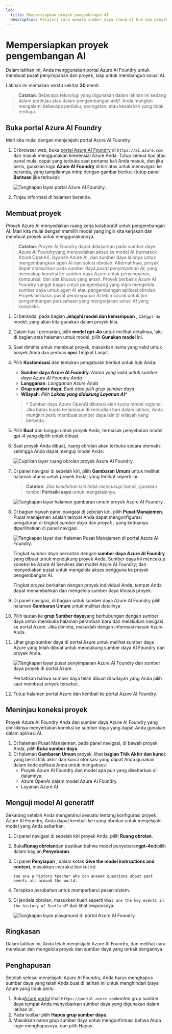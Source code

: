 ```yaml
---
lab:
  title: Mempersiapkan proyek pengembangan AI
  description: Pelajari cara menata sumber daya cloud di hub dan proyek sehingga pengembang disiapkan agar sukses saat membangun solusi AI.
---
```


# Mempersiapkan proyek pengembangan AI

Dalam latihan ini, Anda menggunakan portal Azure AI Foundry untuk membuat pusat penyimpanan dan proyek, siap untuk membangun solusi AI.

Latihan ini memakan waktu sekitar **30** menit.

> **Catatan**: Beberapa teknologi yang digunakan dalam latihan ini sedang dalam pratinjau atau dalam pengembangan aktif. Anda mungkin mengalami beberapa perilaku, peringatan, atau kesalahan yang tidak terduga.

## Buka portal Azure AI Foundry

Mari kita mulai dengan menjelajahi portal Azure AI Foundry.

1. Di browser web, buka [portal Azure AI Foundry](https://ai.azure.com) di `https://ai.azure.com` dan masuk menggunakan kredensial Azure Anda. Tutup semua tips atau panel mulai cepat yang terbuka saat pertama kali Anda masuk, dan jika perlu, gunakan logo **Azure AI Foundry** di kiri atas untuk menavigasi ke beranda, yang tampilannya mirip dengan gambar berikut (tutup panel **Bantuan** jika terbuka):

    ![Tangkapan layar portal Azure AI Foundry.](./media/ai-foundry-home.png)

1. Tinjau informasi di halaman beranda.

## Membuat proyek

*Proyek* Azure AI menyediakan ruang kerja kolaboratif untuk pengembangan AI. Mari kita mulai dengan memilih model yang ingin kita kerjakan dan membuat proyek untuk menggunakannya.

> **Catatan**: Proyek AI Foundry dapat didasarkan pada *sumber daya Azure AI Foundry*yang menyediakan akses ke model AI (termasuk Azure OpenAI), layanan Azure AI, dan sumber daya lainnya untuk mengembangkan agen AI dan solusi obrolan. Alternatifnya, proyek dapat didasarkan pada sumber daya *pusat penyimpanan AI*; yang mencakup koneksi ke sumber daya Azure untuk penyimpanan, komputasi, dan alat khusus yang aman. Proyek berbasis Azure AI Foundry sangat bagus untuk pengembang yang ingin mengelola sumber daya untuk agen AI atau pengembangan aplikasi obrolan. Proyek berbasis pusat penyimpanan AI lebih cocok untuk tim pengembangan perusahaan yang mengerjakan solusi AI yang kompleks.

1. Di beranda, pada bagian **Jelajahi model dan kemampuan** , cari`gpt-4o` model; yang akan kita gunakan dalam proyek kita.
1. Dalam hasil pencarian, pilih **model gpt-4o** untuk melihat detailnya, lalu di bagian atas halaman untuk model, pilih **Gunakan model** ini.
1. Saat diminta untuk membuat proyek, masukkan nama yang valid untuk proyek Anda dan perluas **opsi** Tingkat Lanjut.
1. Pilih **Kustomisasi** dan tentukan pengaturan berikut untuk hub Anda:
    - **Sumber daya Azure AI Foundry**: *Nama yang valid untuk sumber daya Azure AI Foundry Anda*
    - **Langganan**: *Langganan Azure Anda*
    - **Grup sumber daya**: *Buat atau pilih grup sumber daya*
    - **Wilayah**: *Pilih **Lokasi yang didukung Layanan AI***\*

    > \* Sumber daya Azure OpenAI dibatasi oleh kuota model regional. Jika batas kuota terlampaui di kemudian hari dalam latihan, Anda mungkin perlu membuat sumber daya lain di wilayah yang berbeda.

1. Pilih **Buat** dan tunggu untuk proyek Anda, termasuk penyebaran model gpt-4 yang dipilih untuk dibuat.
1. Saat proyek Anda dibuat, ruang obrolan akan terbuka secara otomatis sehingga Anda dapat menguji model Anda:

    ![Cuplikan layar ruang obrolan proyek Azure AI Foundry.](./media/ai-foundry-chat-playground.png)

1. Di panel navigasi di sebelah kiri, pilih **Gambaran Umum** untuk melihat halaman utama untuk proyek Anda; yang terlihat seperti ini:

    > **Catatan**: Jika *kesalahan izin tidak mencukupi* tampil, gunakan tombol **Perbaiki saya** untuk mengatasinya.

    ![Tangkapan layar halaman gambaran umum proyek Azure AI Foundry .](./media/ai-foundry-project.png)

1. Di bagian bawah panel navigasi di sebelah kiri, pilih **Pusat Manajemen**. Pusat manajemen adalah tempat Anda dapat mengonfigurasi pengaturan di tingkat *sumber daya* dan *proyek* ; yang keduanya diperlihatkan di panel navigasi.

    ![Tangkapan layar dari halaman Pusat Manajemen di portal Azure AI Foundry.](./media/ai-foundry-management.png)

    Tingkat *sumber daya* berkaitan dengan **sumber daya Azure AI Foundry** yang dibuat untuk mendukung proyek Anda. Sumber daya ini mencakup koneksi ke Azure AI Services dan model Azure AI Foundry; dan menyediakan pusat untuk mengelola akses pengguna ke proyek pengembangan AI.

    Tingkat *proyek* berkaitan dengan proyek individual Anda, tempat Anda dapat menambahkan dan mengelola sumber daya khusus proyek.

1. Di panel navigasi, di bagian untuk sumber daya Azure AI Foundry pilih halaman **Gambaran Umum** untuk melihat detailnya
1. Pilih tautan ke **grup Sumber daya**yang berhubungan dengan sumber daya untuk membuka halaman peramban baru dan melakukan navigasi ke portal Azure. Jika diminta, masuklah dengan informasi masuk Azure Anda.
1. Lihat grup sumber daya di portal Azure untuk melihat sumber daya Azure yang telah dibuat untuk mendukung sumber daya AI Foundry dan proyek Anda.

    ![Tangkapan layar pusat penyimpanan Azure AI Foundry dan sumber daya proyek di portal Azure.](./media/azure-portal-resources.png)

    Perhatikan bahwa sumber daya telah dibuat di wilayah yang Anda pilih saat membuat proyek tersebut.

1. Tutup halaman portal Azure dan kembali ke portal Azure AI Foundry.

## Meninjau koneksi proyek

Proyek Azure AI Foundry Anda dan sumber daya Azure AI Foundry yang dimilikinya menyertakan koneksi ke sumber daya yang dapat Anda gunakan dalam aplikasi AI.

1. Di halaman Pusat Manajeman, pada panel navigasi, di bawah proyek Anda, pilih **Buka sumber daya**.
1. Di halaman **Gambaran Umum** proyek, lihat **bagian Titik Akhir dan kunci**; yang berisi titik akhir dan kunci otorisasi yang dapat Anda gunakan dalam kode aplikasi Anda untuk mengakses:
    - Proyek Azure AI Foundry dan model apa pun yang disebarkan di dalamnya.
    - Azure OpenAI dalam model Azure AI Foundry.
    - Layanan Azure AI

## Menguji model AI generatif

Sekarang setelah Anda mengetahui sesuatu tentang konfigurasi proyek Azure AI Foundry, Anda dapat kembali ke ruang obrolan untuk menjelajahi model yang Anda sebarkan.

1. Di panel navigasi di sebelah kiri proyek Anda, pilih **Ruang obrolan**. 
1. Buka**Runag obrolan**dan pastikan bahwa model penyebaran**gpt-4o**dipilih dalam bagian **Penyebaran**.
1. Di panel **Penyiapan** , dalam kotak **Give the model instructions and context**, masukkan instruksi berikut ini:

    ```
   You are a history teacher who can answer questions about past events all around the world.
    ```

1. Terapkan perubahan untuk memperbarui pesan sistem.
1. Di jendela obrolan, masukkan kueri seperti `What are the key events in the history of Scotland?` dan lihat responsnya:

    ![Tangkapan layar playground di portal Azure AI Foundry.](./media/ai-foundry-playground.png)

## Ringkasan

Dalam latihan ini, Anda telah menjelajahi Azure AI Foundry, dan melihat cara membuat dan mengelola proyek dan sumber daya yang terkait dengannya.

## Penghapusan

Setelah selesai menjelajahi Azure AI Foundry, Anda harus menghapus sumber daya yang telah Anda buat di latihan ini untuk menghindari biaya Azure yang tidak perlu.

1. Buka[Azure portal](https://portal.azure.com) lihat `https://portal.azure.com`konten grup sumber daya tempat Anda menyebarkan sumber daya yang digunakan dalam latihan ini.
1. Pada toolbar pilih **Hapus grup sumber daya**.
1. Masukkan nama grup sumber daya untuk mengonfirmasi bahwa Anda ingin menghapusnya, dan pilih Hapus.
